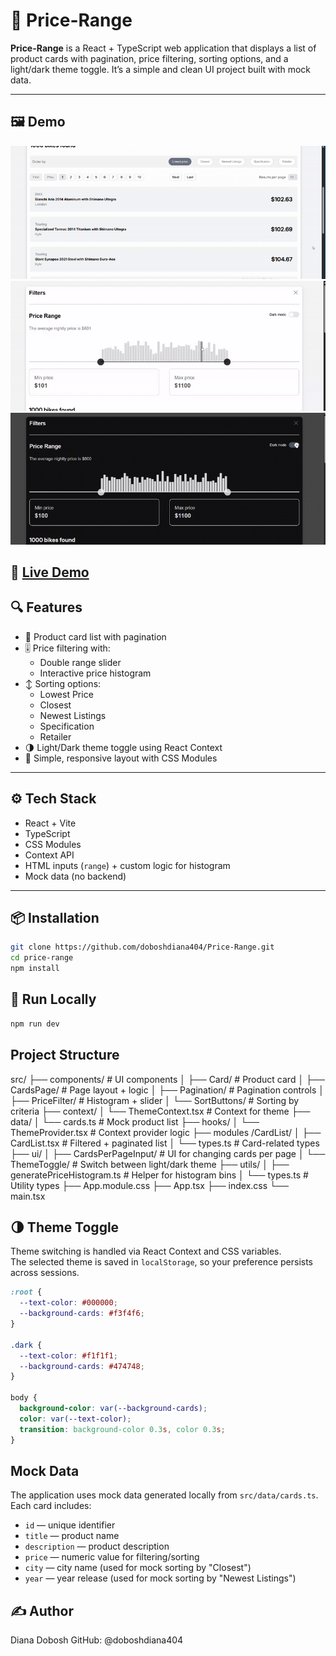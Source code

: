 # 💸 Price-Range

**Price-Range** is a React + TypeScript web application that displays a list of product cards with pagination, price filtering, sorting options, and a light/dark theme toggle. It’s a simple and clean UI project built with mock data.

---

## 🖼 Demo

![Product cards, sorting options and pagination](./public/demo1.gif)
![Price filtering with slider and histogram](./public/demo2.gif)
![Light and dark theme toggle](./public/demo3.gif)

## 🔗 [Live Demo](https://pricerange.netlify.app/)

## 🔍 Features

- 🧾 Product card list with pagination
- 🎚 Price filtering with:
  - Double range slider
  - Interactive price histogram
- ↕️ Sorting options:
  - Lowest Price
  - Closest
  - Newest Listings
  - Specification
  - Retailer
- 🌗 Light/Dark theme toggle using React Context
- 🎯 Simple, responsive layout with CSS Modules

---

## ⚙️ Tech Stack

- React + Vite
- TypeScript
- CSS Modules
- Context API
- HTML inputs (`range`) + custom logic for histogram
- Mock data (no backend)

---

## 📦 Installation

```bash
git clone https://github.com/doboshdiana404/Price-Range.git
cd price-range
npm install
```

## 🚀 Run Locally

```bash
npm run dev
```

## Project Structure

src/
├── components/ # UI components
│ ├── Card/ # Product card
│ ├── CardsPage/ # Page layout + logic
│ ├── Pagination/ # Pagination controls
│ ├── PriceFilter/ # Histogram + slider
│ └── SortButtons/ # Sorting by criteria
├── context/
│ └── ThemeContext.tsx # Context for theme
├── data/
│ └── cards.ts # Mock product list
├── hooks/
│ └── ThemeProvider.tsx # Context provider logic
├── modules /CardList/
│ ├── CardList.tsx # Filtered + paginated list
│ └── types.ts # Card-related types
├── ui/
│ ├── CardsPerPageInput/ # UI for changing cards per page
│ └── ThemeToggle/ # Switch between light/dark theme
├── utils/
│ ├── generatePriceHistogram.ts # Helper for histogram bins
│ └── types.ts # Utility types
├── App.module.css
├── App.tsx
├── index.css
└── main.tsx

## 🌗 Theme Toggle

Theme switching is handled via React Context and CSS variables.  
The selected theme is saved in `localStorage`, so your preference persists across sessions.

```css
:root {
  --text-color: #000000;
  --background-cards: #f3f4f6;
}

.dark {
  --text-color: #f1f1f1;
  --background-cards: #474748;
}

body {
  background-color: var(--background-cards);
  color: var(--text-color);
  transition: background-color 0.3s, color 0.3s;
}
```

## Mock Data

The application uses mock data generated locally from `src/data/cards.ts`.  
Each card includes:

- `id` — unique identifier
- `title` — product name
- `description` — product description
- `price` — numeric value for filtering/sorting
- `city` — city name (used for mock sorting by "Closest")
- `year` — year release (used for mock sorting by "Newest Listings")

## ✍️ Author

Diana Dobosh
GitHub: @doboshdiana404
